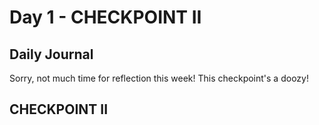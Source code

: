 # Day 1 - CHECKPOINT II

## Daily Journal
Sorry, not much time for reflection this week!  This checkpoint's a doozy!

## CHECKPOINT II